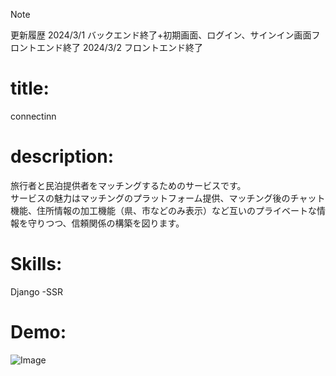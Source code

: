 >[!NOTE]
>更新履歴
>2024/3/1 バックエンド終了+初期画面、ログイン、サインイン画面フロントエンド終了
>2024/3/2 フロントエンド終了  
# title:  
connectinn  
# description:  
旅行者と民泊提供者をマッチングするためのサービスです。  
サービスの魅力はマッチングのプラットフォーム提供、マッチング後のチャット機能、住所情報の加工機能（県、市などのみ表示）など互いのプライベートな情報を守りつつ、信頼関係の構築を図ります。  
# Skills:  
Django -SSR  
# Demo:  
![Image](https://github.com/user-attachments/assets/4310ae3c-4803-47b0-a968-50691ff06d73)
